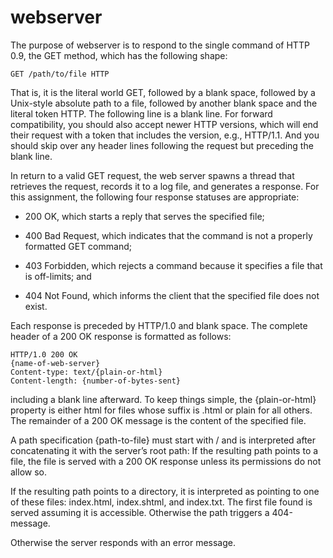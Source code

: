 # webserver

The purpose of webserver is to respond to the single command of HTTP 0.9, the GET method, which has the following shape:

    GET /path/to/file HTTP

That is, it is the literal world GET, followed by a blank space, followed by a Unix-style absolute path to a file, followed by another blank space and the literal token HTTP. The following line is a blank line. For forward compatibility, you should also accept newer HTTP versions, which will end their request with a token that includes the version, e.g., HTTP/1.1. And you should skip over any header lines following the request but preceding the blank line.

In return to a valid GET request, the web server spawns a thread that retrieves the request, records it to a log file, and generates a response. For this assignment, the following four response statuses are appropriate:

* 200 OK, which starts a reply that serves the specified file;

* 400 Bad Request, which indicates that the command is not a properly formatted GET command;

* 403 Forbidden, which rejects a command because it specifies a file that is off-limits; and

* 404 Not Found, which informs the client that the specified file does not exist.

Each response is preceded by HTTP/1.0 and blank space.
The complete header of a 200 OK response is formatted as follows:

    HTTP/1.0 200 OK
    {name-of-web-server}
    Content-type: text/{plain-or-html}
    Content-length: {number-of-bytes-sent}
    
including a blank line afterward. To keep things simple, the {plain-or-html} property is either html for files whose suffix is .html or plain for all others. 
The remainder of a 200 OK message is the content of the specified file.

A path specification {path-to-file} must start with / and is interpreted after concatenating it with the server’s root path:
If the resulting path points to a file, the file is served with a 200 OK response unless its permissions do not allow so.

If the resulting path points to a directory, it is interpreted as pointing to one of these files: index.html, index.shtml, and index.txt. The first file found is served assuming it is accessible. Otherwise the path triggers a 404-message.

Otherwise the server responds with an error message.
